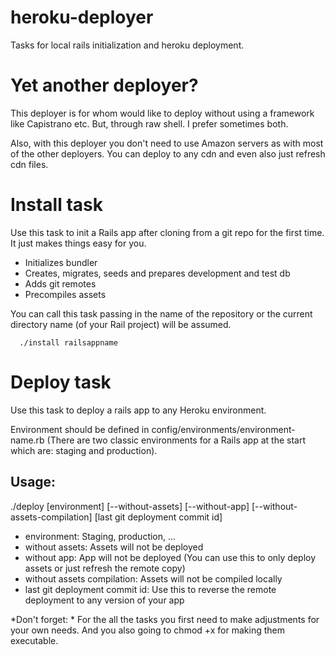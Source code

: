heroku-deployer
===============

Tasks for local rails initialization and heroku deployment.


# Yet another deployer? #

This deployer is for whom would like to deploy without using a framework like Capistrano etc. But, through raw shell. I prefer sometimes both.

Also, with this deployer you don't need to use Amazon servers as with most of the other deployers. You can deploy to any cdn and even also just refresh cdn files.


# Install task #

Use this task to init a Rails app after cloning from a git repo for the first time. It just makes things easy for you.

* Initializes bundler
* Creates, migrates, seeds and prepares development and test db
* Adds git remotes
* Precompiles assets

You can call this task passing in the name of the repository or the current directory name (of your Rail project) will be assumed.

```
  ./install railsappname
```


# Deploy task #

Use this task to deploy a rails app to any Heroku environment.

Environment should be defined in config/environments/environment-name.rb (There are two classic environments for a Rails app at the start which are: staging and production).

## Usage: ##

./deploy [environment] [--without-assets] [--without-app] [--without-assets-compilation] [last git deployment commit id]

* environment: Staging, production, ...
* without assets: Assets will not be deployed
* without app: App will not be deployed (You can use this to only deploy assets or just refresh the remote copy)
* without assets compilation: Assets will not be compiled locally
* last git deployment commit id: Use this to reverse the remote deployment to any version of your app


*Don't forget: * For the all the tasks you first need to make adjustments for your own needs. And you also going to chmod +x for making them executable.

